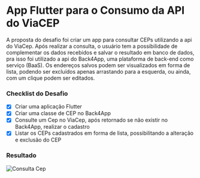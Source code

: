 ﻿# App Flutter para o Consumo da API do ViaCEP

A proposta do desafio foi criar um app para consultar CEPs utilizando a api do ViaCep.  Após realizar a consulta, o usuário tem a possibilidade de complementar os dados recebidos e salvar o resultado em banco de dados, pra isso foi utilizado a api do Back4App, uma plataforma de back-end como serviço (BaaS). Os endereços salvos podem ser visualizados em forma de lista, podendo ser excluídos apenas arrastando para a esquerda, ou ainda, com um clique podem ser editados.

### Checklist do Desafio
- [x] Criar uma aplicação Flutter​
- [x] Criar uma classe de CEP no Back4App​
- [x] Consulte um Cep no ViaCep, após retornado se não existir no Back4App, realizar o cadastro​
- [x] Listar os CEPs cadastrados em forma de lista, possibilitando a alteração e exclusão do CEP​
     
### Resultado
![Consulta Cep](https://github.com/juscelinomessias/consumindo-api-viacep-flutter/assets/20049294/59f820bf-ed0a-4ab7-b2d5-375350e1c6f2)
